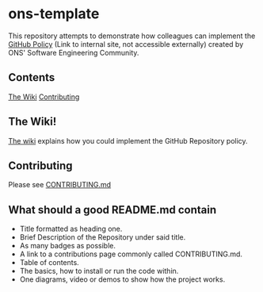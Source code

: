 # ons-template

This repository attempts to demonstrate how colleagues can implement the [GitHub Policy](https://officenationalstatistics.sharepoint.com/sites/ONS_DDaT_Communities/Software%20Engineering%20Policies/Draft_Sub_Policies/GitHub%20Usage%20Policy.docx) (Link to internal site, not accessible externally) created by ONS' Software Engineering Community.

## Contents
[The Wiki](#The-Wiki!)
[Contributing](#Contributing)

## The Wiki!
[The wiki](../../wiki) explains how you could implement the GitHub Repository policy.

## Contributing
Please see [CONTRIBUTING.md](CONTRIBUTING.md)

## What should a good README.md contain
* Title formatted as heading one.
* Brief Description of the Repository under said title.
* As many badges as possible.
* A link to a contributions page commonly called CONTRIBUTING.md.
* Table of contents.
* The basics, how to install or run the code within.
* One diagrams, video or demos to show how the project works.
